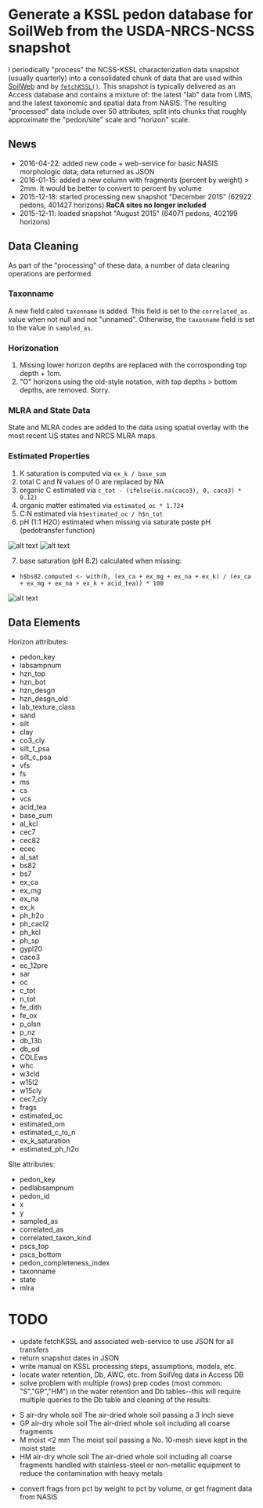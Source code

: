 # Generate a KSSL pedon database for SoilWeb from the USDA-NRCS-NCSS snapshot

I periodically "process" the NCSS-KSSL characterization data snapshot (usually quarterly) into a consolidated chunk of data that are used within [SoilWeb](casoilresource.lawr.ucdavis.edu/sde/?series=auburn) and by [`fetchKSSL()`](https://r-forge.r-project.org/scm/viewvc.php/*checkout*/docs/soilDB/KSSL-demo.html?root=aqp). This snapshot is typically delivered as an Access database and contains a mixture of: the latest "lab" data from LIMS, and the latest taxonomic and spatial data from NASIS. The resulting "processed" data include over 50 attributes, split into chunks that roughly approximate the "pedon/site" scale and "horizon" scale.

## News
* 2016-04-22: added new code + web-service for basic NASIS morphologic data; data returned as JSON
* 2016-01-15: added a new column with fragments (percent by weight) > 2mm. It would be better to convert to percent by volume
* 2015-12-18: started processing new snapshot "December 2015" (62922 pedons, 401427 horizons) **RaCA sites no longer included**
* 2015-12-11: loaded snapshot "August 2015" (64071 pedons, 402199 horizons)

## Data Cleaning
As part of the "processing" of these data, a number of data cleaning operations are performed.

### Taxonname
A new field caled `taxonname` is added. This field is set to the `correlated_as` value when not null and not "unnamed". Otherwise, the `taxonname` field is set to the value in `sampled_as`. 


### Horizonation
1. Missing lower horizon depths are replaced with the corrosponding top depth + 1cm.
2. "O" horizons using the old-style notation, with top depths > bottom depths, are removed. Sorry.


### MLRA and State Data
State and MLRA codes are added to the data using spatial overlay with the most recent US states and NRCS MLRA maps.

### Estimated Properties
1. K saturation is computed via `ex_k / base_sum`
2. total C and N values of 0 are replaced by NA
3. organic C estimated via `c_tot - (ifelse(is.na(caco3), 0, caco3) * 0.12)`
4. organic matter estimated via `estimated_oc * 1.724`
5. C:N estimated via `h$estimated_oc / h$n_tot`
6. pH (1:1 H2O) estimated when missing via saturate paste pH (pedotransfer function)

![alt text](figures/ph-1-to-1-water-vs-sat-paste.png)
![alt text](figures/ph-1-to-1-water-vs-sat-paste-predictions.png)

7. base saturation (pH 8.2) calculated when missing: 
 + `h$bs82.computed <- with(h, (ex_ca + ex_mg + ex_na + ex_k) / (ex_ca + ex_mg + ex_na + ex_k + acid_tea)) * 100`

![alt text](figures/measured-vs-computed-bs82.png)

## Data Elements
Horizon attributes:

  * pedon_key
  * labsampnum
  * hzn_top
  * hzn_bot
  * hzn_desgn
  * hzn_desgn_old
  * lab_texture_class
  * sand
  * silt
  * clay
  * co3_cly
  * silt_f_psa
  * silt_c_psa
  * vfs
  * fs
  * ms
  * cs
  * vcs
  * acid_tea
  * base_sum
  * al_kcl
  * cec7
  * cec82
  * ecec
  * al_sat
  * bs82
  * bs7
  * ex_ca
  * ex_mg
  * ex_na
  * ex_k
  * ph_h2o
  * ph_cacl2
  * ph_kcl
  * ph_sp
  * gypl20
  * caco3
  * ec_12pre
  * sar
  * oc
  * c_tot
  * n_tot
  * fe_dith
  * fe_ox
  * p_olsn
  * p_nz
  * db_13b
  * db_od
  * COLEws
  * whc
  * w3cld
  * w15l2
  * w15cly
  * cec7_cly
  * frags
  * estimated_oc
  * estimated_om
  * estimated_c_to_n
  * ex_k_saturation
  * estimated_ph_h2o

Site attributes:

  * pedon_key
  * pedlabsampnum
  * pedon_id
  * x
  * y
  * sampled_as
  * correlated_as
  * correlated_taxon_kind
  * pscs_top
  * pscs_bottom
  * pedon_completeness_index
  * taxonname
  * state
  * mlra




# TODO
* update fetchKSSL and associated web-service to use JSON for all transfers
* return snapshot dates in JSON
* write manual on KSSL processing steps, assumptions, models, etc.
* locate water retention, Db, AWC, etc. from SoilVeg data in Access DB
* solve problem with multiple (rows) prep codes (most common: "S","GP","HM") in the water retention and Db tables--this will require multiple queries to the Db table and cleaning of the results:
 + S	air-dry	whole soil	The air-dried whole soil passing a 3 inch sieve
 + GP	air-dry	whole soil	The air-dried whole soil including all coarse fragments
 + M	moist	<2 mm	The moist soil passing a No. 10-mesh sieve kept in the moist state
 + HM	air-dry	whole soil	The air-dried whole soil including all coarse fragments handled with stainless-steel or non-metallic equipment to reduce the contamination with heavy metals

* convert frags from pct by weight to pct by volume, or get fragment data from NASIS

